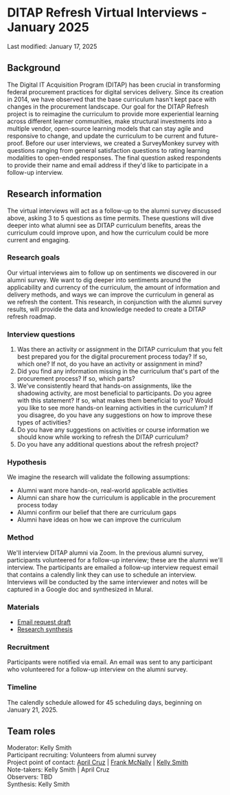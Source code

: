 # DITAP Refresh Virtual Interviews - January 2025

Last modified: January 17, 2025


## Background 

The Digital IT Acquisition Program (DITAP) has been crucial in transforming federal procurement practices for digital services delivery. Since its creation in 2014, we have observed that the base curriculum hasn't kept pace with changes in the procurement landscape. Our goal for the DITAP Refresh project is to reimagine the curriculum to provide more experiential learning across different learner communities, make structural investments into a multiple vendor, open-source learning models that can stay agile and responsive to change, and update the curriculum to be current and future-proof. 
Before our user interviews, we created a SurveyMonkey survey with questions ranging from general satisfaction questions to rating learning modalities to open-ended responses. The final question asked respondents to provide their name and email address if they'd like to participate in a follow-up interview.

## Research information 

The virtual interviews will act as a follow-up to the alumni survey discussed above, asking 3 to 5 questions as time permits. These questions will dive deeper into what alumni see as DITAP curriculum benefits, areas the curriculum could improve upon, and how the curriculum could be more current and engaging.

### Research goals 

Our virtual interviews aim to follow up on sentiments we discovered in our alumni survey. We want to dig deeper into sentiments around the applicability and currency of the curriculum, the amount of information and delivery methods, and ways we can improve the curriculum in general as we refresh the content. This research, in conjunction with the alumni survey results, will provide the data and knowledge needed to create a DITAP refresh roadmap.

### Interview questions

1. Was there an activity or assignment in the DITAP curriculum that you felt best prepared you for the digital procurement process today? If so, which one? If not, do you have an activity or assignment in mind?
2. Did you find any information missing in the curriculum that's part of the procurement process? If so, which parts?
3. We've consistently heard that hands-on assignments, like the shadowing activity, are most beneficial to participants. Do you agree with this statement? If so, what makes them beneficial to you? Would you like to see more hands-on learning activities in the curriculum? If you disagree, do you have any suggestions on how to improve these types of activities?
4. Do you have any suggestions on activities or course information we should know while working to refresh the DITAP curriculum?
5. Do you have any additional questions about the refresh project? 


### Hypothesis

We imagine the research will validate the following assumptions:

- Alumni want more hands-on, real-world applicable activities
- Alumni can share how the curriculum is applicable in the procurement process today 
- Alumni confirm our belief that there are curriculum gaps
- Alumni have ideas on how we can improve the curriculum

### Method

We'll interview DITAP alumni via Zoom. In the previous alumni survey, participants volunteered for a follow-up interview; these are the alumni we'll interview. The participants are emailed a follow-up interview request email that contains a calendly link they can use to schedule an interview. Interviews will be conducted by the same interviewer and notes will be captured in a Google doc and synthesized in Mural.

### Materials

- [Email request draft](https://docs.google.com/document/d/1dqQVzqZdo_GvIWdM7N7MPdS5pwtTcCMu7z2DJFfZ0p4/edit?tab=t.0#heading=h.lgvmw1dhjagl) 
- [Research synthesis](https://app.mural.co/t/civicactions3117/m/civicactions3117/1737142960369/000cc497f690e248e84c95d40da415fcbb794ccd?sender=u4f51c3ab811a3cc570d34701)
  
### Recruitment 

Participants were notified via email. An email was sent to any participant who volunteered for a follow-up interview on the alumni survey.

### Timeline 

The calendly schedule allowed for 45 scheduling days, beginning on January 21, 2025.

## Team roles

Moderator: Kelly Smith </br>
Participant recruiting: Volunteers from alumni survey </br>
Project point of contact: [April Cruz](mailto:april.cruz@civicactions.com) | [Frank McNally](mailto:Frank.H.McNally@omb.eop.gov) | [Kelly Smith](mailto:kelly.smith@civicactions.com)</br>
Note-takers: Kelly Smith | April Cruz </br> 
Observers: TBD </br> 
Synthesis: Kelly Smith </br>
